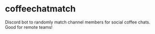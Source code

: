 # coffeechatmatch
Discord bot to randomly match channel members for social coffee chats. Good for remote teams!
